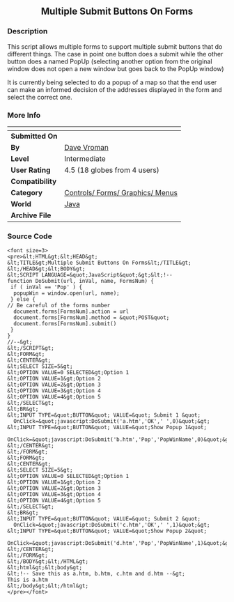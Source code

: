 ﻿<div align="center">

## Multiple Submit Buttons On Forms


</div>

### Description

This script allows multiple forms to support multiple submit buttons that do different things. The case in point one button does a submit while the other button does a named PopUp (selecting another option from the original window does not open a new window but goes back to the PopUp window)

It is currently being selected to do a popup of a map so that the end user can make an informed decision of the addresses displayed in the form and select the correct one.
 
### More Info
 


<span>             |<span>
---                |---
**Submitted On**   |
**By**             |[Dave Vroman](https://github.com/Planet-Source-Code/PSCIndex/blob/master/ByAuthor/dave-vroman.md)
**Level**          |Intermediate
**User Rating**    |4.5 (18 globes from 4 users)
**Compatibility**  |
**Category**       |[Controls/ Forms/ Graphics/ Menus](https://github.com/Planet-Source-Code/PSCIndex/blob/master/ByCategory/controls-forms-graphics-menus__2-59.md)
**World**          |[Java](https://github.com/Planet-Source-Code/PSCIndex/blob/master/ByWorld/java.md)
**Archive File**   |[](https://github.com/Planet-Source-Code/dave-vroman-multiple-submit-buttons-on-forms__2-2520/archive/master.zip)





### Source Code

```
<font size=3>
<pre>&lt;HTML&gt;&lt;HEAD&gt;
&lt;TITLE&gt;Multiple Submit Buttons On Forms&lt;/TITLE&gt;
&lt;/HEAD&gt;&lt;BODY&gt;
&lt;SCRIPT LANGUAGE=&quot;JavaScript&quot;&gt;&lt;!--
function DoSubmit(url, inVal, name, FormsNum) {
 if ( inVal == 'Pop' ) {
  popupWin = window.open(url, name);
 } else {
// Be careful of the forms number
  document.forms[FormsNum].action = url
  document.forms[FormsNum].method = &quot;POST&quot;
  document.forms[FormsNum].submit()
 }
}
//--&gt;
&lt;/SCRIPT&gt;
&lt;FORM&gt;
&lt;CENTER&gt;
&lt;SELECT SIZE=5&gt;
&lt;OPTION VALUE=0 SELECTED&gt;Option 1
&lt;OPTION VALUE=1&gt;Option 2
&lt;OPTION VALUE=2&gt;Option 3
&lt;OPTION VALUE=3&gt;Option 4
&lt;OPTION VALUE=4&gt;Option 5
&lt;/SELECT&gt;
&lt;BR&gt;
&lt;INPUT TYPE=&quot;BUTTON&quot; VALUE=&quot; Submit 1 &quot;
  OnClick=&quot;javascript:DoSubmit('a.htm','OK',' ',0)&quot;&gt;
&lt;INPUT TYPE=&quot;BUTTON&quot; VALUE=&quot;Show Popup 1&quot;
  OnClick=&quot;javascript:DoSubmit('b.htm','Pop','PopWinName',0)&quot;&gt;
&lt;/CENTER&gt;
&lt;/FORM&gt;
&lt;FORM&gt;
&lt;CENTER&gt;
&lt;SELECT SIZE=5&gt;
&lt;OPTION VALUE=0 SELECTED&gt;Option 1
&lt;OPTION VALUE=1&gt;Option 2
&lt;OPTION VALUE=2&gt;Option 3
&lt;OPTION VALUE=3&gt;Option 4
&lt;OPTION VALUE=4&gt;Option 5
&lt;/SELECT&gt;
&lt;BR&gt;
&lt;INPUT TYPE=&quot;BUTTON&quot; VALUE=&quot; Submit 2 &quot;
  OnClick=&quot;javascript:DoSubmit('c.htm','OK',' ',1)&quot;&gt;
&lt;INPUT TYPE=&quot;BUTTON&quot; VALUE=&quot;Show Popup 2&quot;
  OnClick=&quot;javascript:DoSubmit('d.htm','Pop','PopWinName',1)&quot;&gt;
&lt;/CENTER&gt;
&lt;/FORM&gt;
&lt;/BODY&gt;&lt;/HTML&gt;
&lt;html&gt;&lt;body&gt;
&lt;!-- Save this as a.htm, b.htm, c.htm and d.htm --&gt;
This is a.htm
&lt;/body&gt;&lt;/html&gt;
</pre></font>
```

